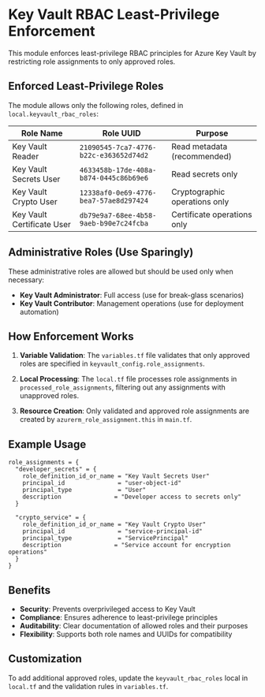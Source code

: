 # Key Vault RBAC Least-Privilege Enforcement

This module enforces least-privilege RBAC principles for Azure Key Vault by restricting role assignments to only approved roles.

## Enforced Least-Privilege Roles

The module allows only the following roles, defined in `local.keyvault_rbac_roles`:

| Role Name | Role UUID | Purpose |
|-----------|-----------|---------|
| Key Vault Reader | `21090545-7ca7-4776-b22c-e363652d74d2` | Read metadata (recommended) |
| Key Vault Secrets User | `4633458b-17de-408a-b874-0445c86b69e6` | Read secrets only |
| Key Vault Crypto User | `12338af0-0e69-4776-bea7-57ae8d297424` | Cryptographic operations only |
| Key Vault Certificate User | `db79e9a7-68ee-4b58-9aeb-b90e7c24fcba` | Certificate operations only |

## Administrative Roles (Use Sparingly)

These administrative roles are allowed but should be used only when necessary:

- **Key Vault Administrator**: Full access (use for break-glass scenarios)
- **Key Vault Contributor**: Management operations (use for deployment automation)

## How Enforcement Works

1. **Variable Validation**: The `variables.tf` file validates that only approved roles are specified in `keyvault_config.role_assignments`.

2. **Local Processing**: The `local.tf` file processes role assignments in `processed_role_assignments`, filtering out any assignments with unapproved roles.

3. **Resource Creation**: Only validated and approved role assignments are created by `azurerm_role_assignment.this` in `main.tf`.

## Example Usage

```hcl
role_assignments = {
  "developer_secrets" = {
    role_definition_id_or_name = "Key Vault Secrets User"
    principal_id               = "user-object-id"
    principal_type             = "User"
    description               = "Developer access to secrets only"
  }
  
  "crypto_service" = {
    role_definition_id_or_name = "Key Vault Crypto User"
    principal_id               = "service-principal-id"  
    principal_type             = "ServicePrincipal"
    description               = "Service account for encryption operations"
  }
}
```

## Benefits

- **Security**: Prevents overprivileged access to Key Vault
- **Compliance**: Ensures adherence to least-privilege principles
- **Auditability**: Clear documentation of allowed roles and their purposes
- **Flexibility**: Supports both role names and UUIDs for compatibility

## Customization

To add additional approved roles, update the `keyvault_rbac_roles` local in `local.tf` and the validation rules in `variables.tf`.
